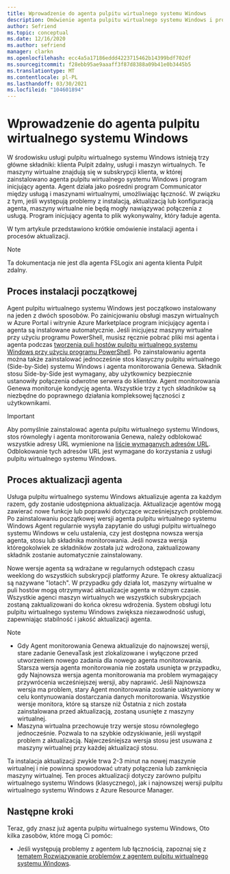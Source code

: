 ```yaml
---
title: Wprowadzenie do agenta pulpitu wirtualnego systemu Windows
description: Omówienie agenta pulpitu wirtualnego systemu Windows i procesów aktualizacji.
author: Sefriend
ms.topic: conceptual
ms.date: 12/16/2020
ms.author: sefriend
manager: clarkn
ms.openlocfilehash: ecc4a5a17186eddd4223715462b14399bdf702df
ms.sourcegitcommit: f28ebb95ae9aaaff3f87d8388a09b41e0b3445b5
ms.translationtype: MT
ms.contentlocale: pl-PL
ms.lasthandoff: 03/30/2021
ms.locfileid: "104601894"
---
```

# <a name="get-started-with-the-windows-virtual-desktop-agent"></a>Wprowadzenie do agenta pulpitu wirtualnego systemu Windows

W środowisku usługi pulpitu wirtualnego systemu Windows istnieją trzy główne składniki: klienta Pulpit zdalny, usługi i maszyn wirtualnych. Te maszyny wirtualne znajdują się w subskrypcji klienta, w której zainstalowano agenta pulpitu wirtualnego systemu Windows i program inicjujący agenta. Agent działa jako pośredni program Communicator między usługą i maszynami wirtualnymi, umożliwiając łączność. W związku z tym, jeśli występują problemy z instalacją, aktualizacją lub konfiguracją agenta, maszyny wirtualne nie będą mogły nawiązywać połączenia z usługą. Program inicjujący agenta to plik wykonywalny, który ładuje agenta. 

W tym artykule przedstawiono krótkie omówienie instalacji agenta i procesów aktualizacji.

>[!NOTE]
>Ta dokumentacja nie jest dla agenta FSLogix ani agenta klienta Pulpit zdalny.


## <a name="initial-installation-process"></a>Proces instalacji początkowej

Agent pulpitu wirtualnego systemu Windows jest początkowo instalowany na jeden z dwóch sposobów. Po zainicjowaniu obsługi maszyn wirtualnych w Azure Portal i witrynie Azure Marketplace program inicjujący agenta i agenta są instalowane automatycznie. Jeśli inicjujesz maszyny wirtualne przy użyciu programu PowerShell, musisz ręcznie pobrać pliki msi agenta i agenta podczas [tworzenia puli hostów pulpitu wirtualnego systemu Windows przy użyciu programu PowerShell](create-host-pools-powershell.md#register-the-virtual-machines-to-the-windows-virtual-desktop-host-pool). Po zainstalowaniu agenta można także zainstalować jednocześnie stos klasyczny pulpitu wirtualnego (Side-by-Side) systemu Windows i agenta monitorowania Genewa. Składnik stosu Side-by-Side jest wymagany, aby użytkownicy bezpiecznie ustanowiły połączenia odwrotne serwera do klientów. Agent monitorowania Genewa monitoruje kondycję agenta. Wszystkie trzy z tych składników są niezbędne do poprawnego działania kompleksowej łączności z użytkownikami.

>[!IMPORTANT]
>Aby pomyślnie zainstalować agenta pulpitu wirtualnego systemu Windows, stos równoległy i agenta monitorowania Genewa, należy odblokować wszystkie adresy URL wymienione na [liście wymaganych adresów URL](safe-url-list.md#virtual-machines). Odblokowanie tych adresów URL jest wymagane do korzystania z usługi pulpitu wirtualnego systemu Windows.

## <a name="agent-update-process"></a>Proces aktualizacji agenta

Usługa pulpitu wirtualnego systemu Windows aktualizuje agenta za każdym razem, gdy zostanie udostępniona aktualizacja. Aktualizacje agentów mogą zawierać nowe funkcje lub poprawki dotyczące wcześniejszych problemów. Po zainstalowaniu początkowej wersji agenta pulpitu wirtualnego systemu Windows Agent regularnie wysyła zapytanie do usługi pulpitu wirtualnego systemu Windows w celu ustalenia, czy jest dostępna nowsza wersja agenta, stosu lub składnika monitorowania. Jeśli nowsza wersja któregokolwiek ze składników została już wdrożona, zaktualizowany składnik zostanie automatycznie zainstalowany.

Nowe wersje agenta są wdrażane w regularnych odstępach czasu weeklong do wszystkich subskrypcji platformy Azure. Te okresy aktualizacji są nazywane "lotach". W przypadku gdy działa lot, maszyny wirtualne w puli hostów mogą otrzymywać aktualizacje agenta w różnym czasie. Wszystkie agenci maszyn wirtualnych we wszystkich subskrypcjach zostaną zaktualizowani do końca okresu wdrożenia. System obsługi lotu pulpitu wirtualnego systemu Windows zwiększa niezawodność usługi, zapewniając stabilność i jakość aktualizacji agenta.


>[!NOTE]
>- Gdy Agent monitorowania Genewa aktualizuje do najnowszej wersji, stare zadanie GenevaTask jest zlokalizowane i wyłączone przed utworzeniem nowego zadania dla nowego agenta monitorowania. Starsza wersja agenta monitorowania nie została usunięta w przypadku, gdy Najnowsza wersja agenta monitorowania ma problem wymagający przywrócenia wcześniejszej wersji, aby naprawić. Jeśli Najnowsza wersja ma problem, stary Agent monitorowania zostanie uaktywniony w celu kontynuowania dostarczania danych monitorowania. Wszystkie wersje monitora, które są starsze niż Ostatnia z nich została zainstalowana przed aktualizacją, zostaną usunięte z maszyny wirtualnej.
>- Maszyna wirtualna przechowuje trzy wersje stosu równoległego jednocześnie. Pozwala to na szybkie odzyskiwanie, jeśli wystąpił problem z aktualizacją. Najwcześniejsza wersja stosu jest usuwana z maszyny wirtualnej przy każdej aktualizacji stosu.

Ta instalacja aktualizacji zwykle trwa 2-3 minut na nowej maszynie wirtualnej i nie powinna spowodować utraty połączenia lub zamknięcia maszyny wirtualnej. Ten proces aktualizacji dotyczy zarówno pulpitu wirtualnego systemu Windows (klasycznego), jak i najnowszej wersji pulpitu wirtualnego systemu Windows z Azure Resource Manager.

## <a name="next-steps"></a>Następne kroki

Teraz, gdy znasz już agenta pulpitu wirtualnego systemu Windows, Oto kilka zasobów, które mogą Ci pomóc:

- Jeśli występują problemy z agentem lub łącznością, zapoznaj się z [tematem Rozwiązywanie problemów z agentem pulpitu wirtualnego systemu Windows](troubleshoot-agent.md).
